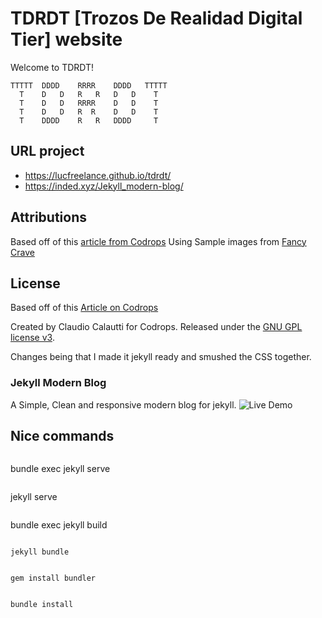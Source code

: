 # TDRDT [Trozos De Realidad Digital Tier] website

Welcome to TDRDT!

```asciiart
TTTTT  DDDD    RRRR    DDDD   TTTTT
  T    D   D   R   R   D   D    T
  T    D   D   RRRR    D   D    T
  T    D   D   R  R    D   D    T
  T    DDDD    R   R   DDDD     T
```

## URL project

- https://lucfreelance.github.io/tdrdt/
- https://inded.xyz/Jekyll_modern-blog/

## Attributions

Based off of this [article from Codrops](http://tympanus.net/codrops/?p=24222)
Using Sample images from [Fancy Crave](http://fancycrave.com/)

## License

Based off of this [Article on Codrops](http://tympanus.net/codrops/?p=24222)

Created by Claudio Calautti for Codrops. Released under the [GNU GPL license v3](https://www.gnu.org/licenses/gpl-3.0.html).

Changes being that I made it jekyll ready and smushed the CSS together.

### Jekyll Modern Blog

A Simple, Clean and responsive modern blog for jekyll.
![Live Demo](http://inded.github.io/Jekyll_modern-blog/)

## Nice commands

```

```

bundle exec jekyll serve

```

```

jekyll serve

```

```

bundle exec jekyll build

```

jekyll bundle

```

```

gem install bundler

```

```

bundle install

```

```

```
